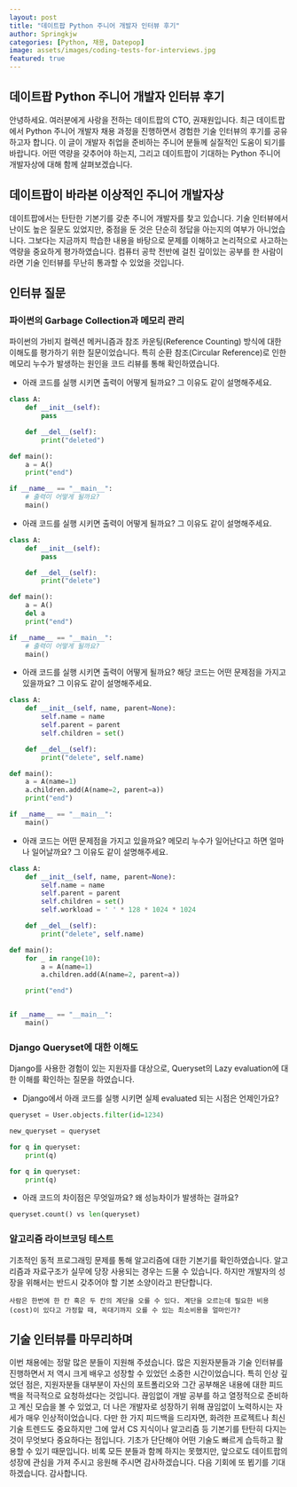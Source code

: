 ```yaml
---
layout: post
title: "데이트팝 Python 주니어 개발자 인터뷰 후기"
author: Springkjw
categories: [Python, 채용, Datepop]
image: assets/images/coding-tests-for-interviews.jpg
featured: true
---
```


## 데이트팝 Python 주니어 개발자 인터뷰 후기

안녕하세요. 여러분에게 사랑을 전하는 데이트팝의 CTO, 권재원입니다.
최근 데이트팝에서 Python 주니어 개발자 채용 과정을 진행하면서 경험한 기술 인터뷰의 후기를 공유하고자 합니다. 이 글이 개발자 취업을 준비하는 주니어 분들께 실질적인 도움이 되기를 바랍니다. 어떤 역량을 갖추어야 하는지, 그리고 데이트팝이 기대하는 Python 주니어 개발자상에 대해 함께 살펴보겠습니다.

## 데이트팝이 바라본 이상적인 주니어 개발자상

데이트팝에서는 탄탄한 기본기를 갖춘 주니어 개발자를 찾고 있습니다. 기술 인터뷰에서 난이도 높은 질문도 있었지만, 중점을 둔 것은 단순히 정답을 아는지의 여부가 아니었습니다. 그보다는 지금까지 학습한 내용을 바탕으로 문제를 이해하고 논리적으로 사고하는 역량을 중요하게 평가하였습니다. 컴퓨터 공학 전반에 걸친 깊이있는 공부를 한 사람이라면 기술 인터뷰를 무난히 통과할 수 있었을 것입니다.

## 인터뷰 질문

### 파이썬의 Garbage Collection과 메모리 관리

파이썬의 가비지 컬렉션 메커니즘과 참조 카운팅(Reference Counting) 방식에 대한 이해도를 평가하기 위한 질문이었습니다. 특히 순환 참조(Circular Reference)로 인한 메모리 누수가 발생하는 원인을 코드 리뷰를 통해 확인하였습니다.

- 아래 코드를 실행 시키면 출력이 어떻게 될까요? 그 이유도 같이 설명해주세요.

```python
class A:
    def __init__(self):
        pass

    def __del__(self):
        print("deleted")

def main():
    a = A()
    print("end")

if __name__ == "__main__":
    # 출력이 어떻게 될까요?
    main()
```

- 아래 코드를 실행 시키면 출력이 어떻게 될까요? 그 이유도 같이 설명해주세요.

```python
class A:
    def __init__(self):
        pass

    def __del__(self):
        print("delete")

def main():
    a = A()
    del a
    print("end")

if __name__ == "__main__":
    # 출력이 어떻게 될까요?
    main()
```

- 아래 코드를 실행 시키면 출력이 어떻게 될까요? 해당 코드는 어떤 문제점을 가지고 있을까요? 그 이유도 같이 설명해주세요.

```python
class A:
    def __init__(self, name, parent=None):
        self.name = name
        self.parent = parent
        self.children = set()

    def __del__(self):
        print("delete", self.name)

def main():
    a = A(name=1)
    a.children.add(A(name=2, parent=a))
    print("end")

if __name__ == "__main__":
    main()
```

- 아래 코드는 어떤 문제점을 가지고 있을까요? 메모리 누수가 일어난다고 하면 얼마나 일어날까요? 그 이유도 같이 설명해주세요.

```python
class A:
    def __init__(self, name, parent=None):
        self.name = name
        self.parent = parent
        self.children = set()
        self.workload = ' ' * 128 * 1024 * 1024

    def __del__(self):
        print("delete", self.name)

def main():
    for _ in range(10):
        a = A(name=1)
        a.children.add(A(name=2, parent=a))

    print("end")


if __name__ == "__main__":
    main()
```

### Django Queryset에 대한 이해도

Django를 사용한 경험이 있는 지원자를 대상으로, Queryset의 Lazy evaluation에 대한 이해를 확인하는 질문을 하였습니다.

- Django에서 아래 코드를 실행 시키면 실제 evaluated 되는 시점은 언제인가요?

```python
queryset = User.objects.filter(id=1234)

new_queryset = queryset

for q in queryset:
    print(q)

for q in queryset:
    print(q)
```

- 아래 코드의 차이점은 무엇일까요? 왜 성능차이가 발생하는 걸까요?

```python
queryset.count() vs len(queryset)
```

### 알고리즘 라이브코딩 테스트

기초적인 동적 프로그래밍 문제를 통해 알고리즘에 대한 기본기를 확인하였습니다. 알고리즘과 자료구조가 실무에 당장 사용되는 경우는 드물 수 있습니다. 하지만 개발자의 성장을 위해서는 반드시 갖추어야 할 기본 소양이라고 판단합니다.

```
사람은 한번에 한 칸 혹은 두 칸의 계단을 오를 수 있다. 계단을 오르는데 필요한 비용(cost)이 있다고 가정할 때, 꼭대기까지 오를 수 있는 최소비용을 얼마인가?
```

## 기술 인터뷰를 마무리하며

이번 채용에는 정말 많은 분들이 지원해 주셨습니다. 많은 지원자분들과 기술 인터뷰를 진행하면서 저 역시 크게 배우고 성장할 수 있었던 소중한 시간이었습니다. 특히 인상 깊었던 점은, 지원자분들 대부분이 자신의 포트폴리오와 그간 공부해온 내용에 대한 피드백을 적극적으로 요청하셨다는 것입니다. 끊임없이 개발 공부를 하고 열정적으로 준비하고 계신 모습을 볼 수 있었고, 더 나은 개발자로 성장하기 위해 끊임없이 노력하시는 자세가 매우 인상적이었습니다.
다만 한 가지 피드백을 드리자면, 화려한 프로젝트나 최신 기술 트렌드도 중요하지만 그에 앞서 CS 지식이나 알고리즘 등 기본기를 탄탄히 다지는 것이 무엇보다 중요하다는 점입니다. 기초가 단단해야 어떤 기술도 빠르게 습득하고 활용할 수 있기 때문입니다. 비록 모든 분들과 함께 하지는 못했지만, 앞으로도 데이트팝의 성장에 관심을 가져 주시고 응원해 주시면 감사하겠습니다. 다음 기회에 또 뵙기를 기대하겠습니다. 감사합니다.

